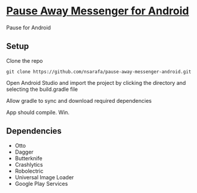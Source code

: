 # [Pause Away Messenger for Android](https://play.google.com/store/apps/details?id=com.pauselabs&hl=en)

Pause for Android 

## Setup

Clone the repo

`git clone https://github.com/nsarafa/pause-away-messenger-android.git`

Open Android Studio and import the project by clicking the directory and selecting the build.gradle file

Allow gradle to sync and download required dependencies

App should compile. Win.

## Dependencies

* Otto
* Dagger
* Butterknife
* Crashlytics
* Robolectric
* Universal Image Loader
* Google Play Services

